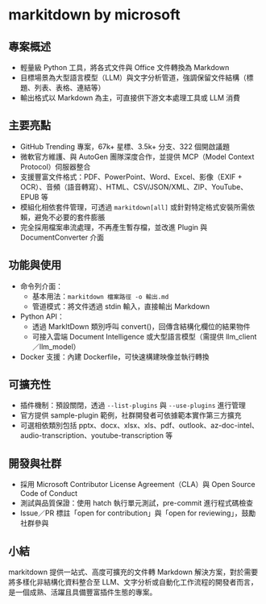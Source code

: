 # markitdown by microsoft

## 專案概述
- 輕量級 Python 工具，將各式文件與 Office 文件轉換為 Markdown  
- 目標場景為大型語言模型（LLM）與文字分析管道，強調保留文件結構（標題、列表、表格、連結等）  
- 輸出格式以 Markdown 為主，可直接供下游文本處理工具或 LLM 消費  

## 主要亮點
- GitHub Trending 專案，67k+ 星標、3.5k+ 分支、322 個開啟議題  
- 微軟官方維護、與 AutoGen 團隊深度合作，並提供 MCP（Model Context Protocol）伺服器整合  
- 支援豐富文件格式：PDF、PowerPoint、Word、Excel、影像（EXIF + OCR）、音頻（語音轉寫）、HTML、CSV/JSON/XML、ZIP、YouTube、EPUB 等  
- 模組化相依套件管理，可透過 `markitdown[all]` 或針對特定格式安裝所需依賴，避免不必要的套件膨脹  
- 完全採用檔案串流處理，不再產生暫存檔，並改進 Plugin 與 DocumentConverter 介面  

## 功能與使用
- 命令列介面：  
  - 基本用法：`markitdown 檔案路徑 -o 輸出.md`  
  - 管道模式：將文件透過 stdin 輸入，直接輸出 Markdown  
- Python API：  
  - 透過 MarkItDown 類別呼叫 convert()，回傳含結構化欄位的結果物件  
  - 可接入雲端 Document Intelligence 或大型語言模型（需提供 llm_client／llm_model）  
- Docker 支援：內建 Dockerfile，可快速構建映像並執行轉換  

## 可擴充性
- 插件機制：預設關閉，透過 `--list-plugins` 與 `--use-plugins` 進行管理  
- 官方提供 sample-plugin 範例，社群開發者可依據範本實作第三方擴充  
- 可選相依類別包括 pptx、docx、xlsx、xls、pdf、outlook、az-doc-intel、audio-transcription、youtube-transcription 等  

## 開發與社群
- 採用 Microsoft Contributor License Agreement（CLA）與 Open Source Code of Conduct  
- 測試與品質保證：使用 hatch 執行單元測試，pre-commit 進行程式碼檢查  
- Issue／PR 標註「open for contribution」與「open for reviewing」，鼓勵社群參與  

## 小結
markitdown 提供一站式、高度可擴充的文件轉 Markdown 解決方案，對於需要將多樣化非結構化資料整合至 LLM、文字分析或自動化工作流程的開發者而言，是一個成熟、活躍且具備豐富插件生態的專案。